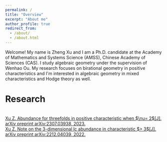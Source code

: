 ```yaml
---
permalink: /
title: "Overview"
excerpt: "About me"
author_profile: true
redirect_from: 
  - /about/
  - /about.html
---
```


Welcome! My name is Zheng Xu and I am a Ph.D. candidate at the Academy of Mathematics and Systems Science (AMSS), Chinese Academy of Sciences (CAS). I study algebraic geometry under the supervision of Wenhao Ou.
My research focuses on birational geometry in positive characteristics and I'm interested in algebraic geometry in mixed characteristics and Hodge theory as well. 

Research
======

<br>
<a href="https://arxiv.org/abs/2307.03938">Xu Z. Abundance for threefolds in positive characteristic when $\nu= 2$[J]. arXiv preprint arXiv:2307.03938, 2023.
<br>
Xu Z. Note on the 3-dimensional lc abundance in characteristic $> 3$[J]. arXiv preprint arXiv:2212.04039, 2022.<a href="https://arxiv.org/abs/2212.04039">






